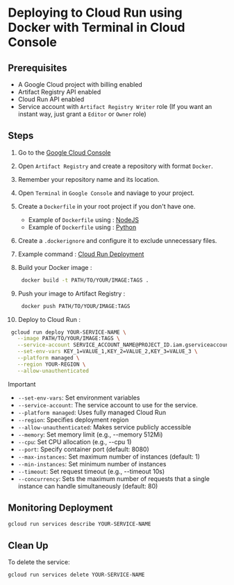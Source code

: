 # Deploying to Cloud Run using Docker with Terminal in Cloud Console

## Prerequisites

- A Google Cloud project with billing enabled
- Artifact Registry API enabled
- Cloud Run API enabled
- Service account with `Artifact Registry Writer` role
  (If you want an instant way, just grant a `Editor` or `Owner` role)

## Steps

1. Go to the [Google Cloud Console](https://console.cloud.google.com/)
2. Open `Artifact Registry` and create a repository with format `Docker`.
3. Remember your repository name and its location.
4. Open `Terminal` in `Google Console` and naviage to your project.
5. Create a `Dockerfile` in your root project if you don't have one.
   - Example of `Dockerfile` using : [NodeJS](JS.Dockerfile)
   - Example of `Dockerfile` using : [Python](Python.Dockerfile)

6. Create a `.dockerignore` and configure it to exclude unnecessary files.
7. Example command : [Cloud Run Deployment](script.sh)
8. Build your Docker image :

   ```bash
    docker build -t PATH/TO/YOUR/IMAGE:TAGS .
   ```

9. Push your image to Artifact Registry :

   ```bash
    docker push PATH/TO/YOUR/IMAGE:TAGS
   ```

10. Deploy to Cloud Run :

   ```bash
    gcloud run deploy YOUR-SERVICE-NAME \
      --image PATH/TO/YOUR/IMAGE:TAGS \
      --service-account SERVICE_ACCOUNT_NAME@PROJECT_ID.iam.gserviceaccount.com \
      --set-env-vars KEY_1=VALUE_1,KEY_2=VALUE_2,KEY_3=VALUE_3 \
      --platform managed \
      --region YOUR-REGION \
      --allow-unauthenticated
   ```

> [!Important]
>
> - `--set-env-vars`: Set environment variables
> - `--service-account`: The service account to use for the service.
> - `--platform managed`: Uses fully managed Cloud Run
> - `--region`: Specifies deployment region
> - `--allow-unauthenticated`: Makes service publicly accessible
> - `--memory`: Set memory limit (e.g., --memory 512Mi)
> - `--cpu`: Set CPU allocation (e.g., --cpu 1)
> - `--port`: Specify container port (default: 8080)
> - `--max-instances`: Set maximum number of instances (default: 1)
> - `--min-instances`: Set minimum number of instances
> - `--timeout`: Set request timeout (e.g., --timeout 10s)
> - `--concurrency`: Sets the maximum number of requests that a single instance can handle simultaneously (default: 80)

## Monitoring Deployment

```bash
gcloud run services describe YOUR-SERVICE-NAME
```

## Clean Up

To delete the service:

```bash
gcloud run services delete YOUR-SERVICE-NAME
```
